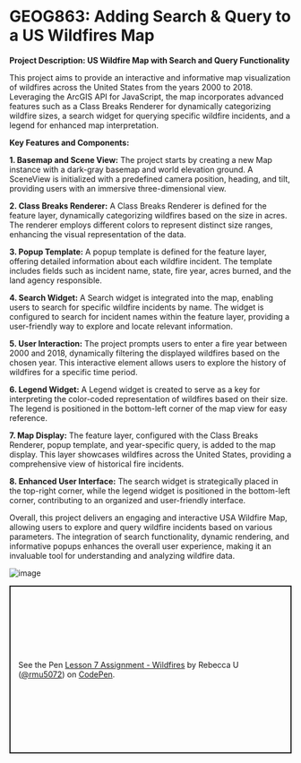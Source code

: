 # GEOG863: Adding Search & Query to a US Wildfires Map 


<b>Project Description: US Wildfire Map with Search and Query Functionality</b><br>

This project aims to provide an interactive and informative map visualization of wildfires across the United States from the years 2000 to 2018. Leveraging the ArcGIS API for JavaScript, the map incorporates advanced features such as a Class Breaks Renderer for dynamically categorizing wildfire sizes, a search widget for querying specific wildfire incidents, and a legend for enhanced map interpretation.

<b>Key Features and Components:</b>

<b>1. Basemap and Scene View:</b> The project starts by creating a new Map instance with a dark-gray basemap and world elevation ground. A SceneView is initialized with a predefined camera position, heading, and tilt, providing users with an immersive three-dimensional view.

<b>2. Class Breaks Renderer:</b> A Class Breaks Renderer is defined for the feature layer, dynamically categorizing wildfires based on the size in acres. The renderer employs different colors to represent distinct size ranges, enhancing the visual representation of the data.

<b>3. Popup Template:</b> A popup template is defined for the feature layer, offering detailed information about each wildfire incident. The template includes fields such as incident name, state, fire year, acres burned, and the land agency responsible.

<b>4. Search Widget:</b> A Search widget is integrated into the map, enabling users to search for specific wildfire incidents by name. The widget is configured to search for incident names within the feature layer, providing a user-friendly way to explore and locate relevant information.

<b>5. User Interaction:</b> The project prompts users to enter a fire year between 2000 and 2018, dynamically filtering the displayed wildfires based on the chosen year. This interactive element allows users to explore the history of wildfires for a specific time period.

<b>6. Legend Widget:</b> A Legend widget is created to serve as a key for interpreting the color-coded representation of wildfires based on their size. The legend is positioned in the bottom-left corner of the map view for easy reference.

<b>7. Map Display:</b> The feature layer, configured with the Class Breaks Renderer, popup template, and year-specific query, is added to the map display. This layer showcases wildfires across the United States, providing a comprehensive view of historical fire incidents.

<b>8. Enhanced User Interface:</b> The search widget is strategically placed in the top-right corner, while the legend widget is positioned in the bottom-left corner, contributing to an organized and user-friendly interface.

Overall, this project delivers an engaging and interactive USA Wildfire Map, allowing users to explore and query wildfire incidents based on various parameters. The integration of search functionality, dynamic rendering, and informative popups enhances the overall user experience, making it an invaluable tool for understanding and analyzing wildfire data.

![image](https://github.com/bec-in-tech/GEOG863-Adding-Search-And-Query/assets/120440399/f5e551fc-757c-4151-9b13-c45f14a1be66)

<p class="codepen" data-height="300" data-default-tab="html,result" data-slug-hash="BaqNaYX" data-user="rmu5072" style="height: 300px; box-sizing: border-box; display: flex; align-items: center; justify-content: center; border: 2px solid; margin: 1em 0; padding: 1em;">
  <span>See the Pen <a href="https://codepen.io/rmu5072/pen/BaqNaYX">
  Lesson 7 Assignment - Wildfires</a> by Rebecca U (<a href="https://codepen.io/rmu5072">@rmu5072</a>)
  on <a href="https://codepen.io">CodePen</a>.</span>
</p>
